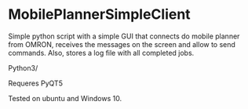 # MobilePlannerSimpleClient

Simple python script with a simple GUI that connects do mobile planner from OMRON, receives the messages on the screen and allow to send commands.
Also, stores a log file with all completed jobs.

Python3/ 

Requeres PyQT5

Tested on ubuntu and Windows 10.
